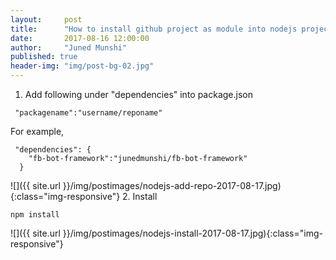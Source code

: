 ```yaml
---
layout:     post
title:      "How to install github project as module into nodejs project"
date:       2017-08-16 12:00:00
author:     "Juned Munshi"
published: true
header-img: "img/post-bg-02.jpg"
---
```

1. Add following under "dependencies" into package.json 
```
 "packagename":"username/reponame"
```
For example,
```
 "dependencies": {
    "fb-bot-framework":"junedmunshi/fb-bot-framework"
  }
```
 ![]({{ site.url }}/img/postimages/nodejs-add-repo-2017-08-17.jpg){:class="img-responsive"} 
2. Install
```
npm install
```
 ![]({{ site.url }}/img/postimages/nodejs-install-2017-08-17.jpg){:class="img-responsive"} 

